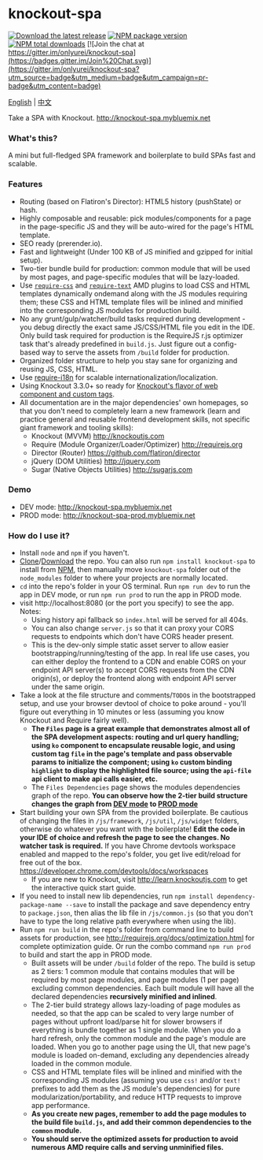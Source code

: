 # knockout-spa #

[![Download the latest release](https://img.shields.io/badge/download-zip-brightgreen.svg)](https://github.com/onlyurei/knockout-spa/archive/latest.zip) [![NPM package version](https://img.shields.io/npm/v/knockout-spa.svg)](https://www.npmjs.com/package/knockout-spa) [![NPM total downloads](https://img.shields.io/npm/dt/knockout-spa.svg)](https://www.npmjs.com/package/knockout-spa) [![Join the chat at https://gitter.im/onlyurei/knockout-spa](https://badges.gitter.im/Join%20Chat.svg)](https://gitter.im/onlyurei/knockout-spa?utm_source=badge&utm_medium=badge&utm_campaign=pr-badge&utm_content=badge)

[English](/README.md) | [中文](/README-zh.md)

Take a SPA with Knockout. 
http://knockout-spa.mybluemix.net

### What's this? ###

A mini but full-fledged SPA framework and boilerplate to build SPAs fast and scalable.

### Features ###

* Routing (based on Flatiron's Director): HTML5 history (pushState) or hash.
* Highly composable and reusable: pick modules/components for a page in the page-specific JS and they will be auto-wired for the page's HTML template.
* SEO ready (prerender.io).
* Fast and lightweight (Under 100 KB of JS minified and gzipped for initial setup).
* Two-tier bundle build for production: common module that will be used by most pages, and page-specific modules that will be lazy-loaded.
* Use [`require-css`](https://github.com/guybedford/require-css) and [`require-text`](https://github.com/requirejs/text) AMD plugins to load CSS and HTML templates dynamically ondemand along with the JS modules requiring them; these CSS and HTML template files will be inlined and minified into the corresponding JS modules for production build.
* No any grunt/gulp/watcher/build tasks required during development - you debug directly the exact same JS/CSS/HTML file you edit in the IDE. Only build task required for production is the RequireJS r.js optimizer task that's already predefined in `build.js`. Just figure out a config-based way to serve the assets from `/build` folder for production.
* Organized folder structure to help you stay sane for organizing and reusing JS, CSS, HTML.
* Use [require-i18n](https://github.com/requirejs/i18n) for scalable internationalization/localization.
* Using Knockout 3.3.0+ so ready for [Knockout's flavor of web component and custom tags](http://knockoutjs.com/documentation/component-overview.html).
* All documentation are in the major dependencies' own homepages, so that you don't need to completely learn a new framework (learn and practice general and reusable frontend development skills, not specific giant framework and tooling skills):
  * Knockout (MVVM) http://knockoutjs.com
  * Require (Module Organizer/Loader/Optimizer) http://requirejs.org
  * Director (Router) https://github.com/flatiron/director
  * jQuery (DOM Utilities) http://jquery.com
  * Sugar (Native Objects Utilities) http://sugarjs.com

### Demo ###
* DEV mode: http://knockout-spa.mybluemix.net
* PROD mode: http://knockout-spa-prod.mybluemix.net

### How do I use it? ###
* Install `node` and `npm` if you haven't.
* [Clone](https://github.com/onlyurei/knockout-spa.git)/[Download](https://github.com/onlyurei/knockout-spa/archive/latest.zip) the repo. You can also run `npm install knockout-spa` to install from [NPM](https://www.npmjs.com/package/knockout-spa), then manually move `knockout-spa` folder out of the `node_modules` folder to where your projects are normally located.
* `cd` into the repo's folder in your OS terminal. Run `npm run dev` to run the app in DEV mode, or run `npm run prod` to run the app in PROD mode.
* visit http://localhost:8080 (or the port you specify) to see the app. Notes: 
  * Using history api fallback so `index.html` will be served for all 404s. 
  * You can also change `server.js` so that it can proxy your CORS requests to endpoints which don't have CORS header present.
  * This is the dev-only simple static asset server to allow easier bootstrapping/running/testing of the app. In real life use cases, you can either deploy the frontend to a CDN and enable CORS on your endpoint API server(s) to accept CORS requests from the CDN origin(s), or deploy the frontend along with endpoint API server under the same origin.
* Take a look at the file structure and comments/`TODO`s in the bootstrapped setup, and use your browser devtool of choice to poke around - you'll figure out everything in 10 minutes or less (assuming you know Knockout and Require fairly well).
  * **The `Files` page is a great example that demonstrates almost all of the SPA development aspects: routing and url query handling; using `ko` component to encapsulate reusable logic, and using custom tag `file` in the page's template and pass observable params to initialize the component; using `ko` custom binding `highlight` to display the highlighted file source; using the `api-file` api client to make api calls easier, etc.**
  * The `Files Dependencies` page shows the modules dependencies graph of the repo. **You can observe how the 2-tier build structure changes the graph from [DEV mode](http://knockout-spa.mybluemix.net/files/dependencies) to [PROD mode](http://knockout-spa-prod.mybluemix.net/files/dependencies)**
* Start building your own SPA from the provided boilerplate. Be cautious of changing the files in `/js/framework`, `/js/util`, `/js/widget` folders, otherwise do whatever you want with the boilerplate! **Edit the code in your IDE of choice and refresh the page to see the changes. No watcher task is required.** If you have Chrome devtools workspace enabled and mapped to the repo's folder, you get live edit/reload for free out of the box. https://developer.chrome.com/devtools/docs/workspaces
  * If you are new to Knockout, visit http://learn.knockoutjs.com to get the interactive quick start guide. 
* If you need to install new lib dependencies, run `npm install dependency-package-name --save` to install the package and save dependency entry to `package.json`, then alias the lib file in `/js/common.js` (so that you don't have to type the long relative path everywhere when using the lib).
* Run `npm run build` in the repo's folder from command line to build assets for production, see http://requirejs.org/docs/optimization.html for complete optimization guide. Or run the combo command `npm run prod` to build and start the app in PROD mode.
  * Built assets will be under `/build` folder of the repo. The build is setup as 2 tiers: 1 common module that contains modules that will be required by most page modules, and page modules (1 per page) excluding common dependencies. Each built module will have all the declared dependencies **recursively minified and inlined**. 
  * The 2-tier build strategy allows lazy-loading of page modules as needed, so that the app can be scaled to very large number of pages without upfront load/parse hit for slower browsers if everything is bundle together as 1 single module. When you do a hard refresh, only the common module and the page's module are loaded. When you go to another page using the UI, that new page's module is loaded on-demand, excluding any dependencies already loaded in the common module.
  * CSS and HTML template files will be inlined and minified with the corresponding JS modules (assuming you use `css!` and/or `text!` prefixes to add them as the JS module's dependencies) for pure modularization/portability, and reduce HTTP requests to improve app performance.
  * **As you create new pages, remember to add the page modules to the build file `build.js`, and add their common dependencies to the `common` module.**
  * **You should serve the optimized assets for production to avoid numerous AMD require calls and serving unminified files.**
